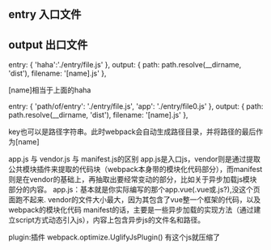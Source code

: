 ## entry 入口文件
## output 出口文件


entry: {
  'haha':'./entry/file.js'
},
output: {
  path: path.resolve(__dirname, 'dist'),
  filename: '[name].js'
},

[name]相当于上面的haha


entry: {
  'path/of/entry': './entry/file.js',
  'app': './entry/file0.js'
},
output: {
  path: path.resolve(__dirname, 'dist'),
  filename: '[name].js'
},

key也可以是路径字符串。此时webpack会自动生成路径目录，并将路径的最后作为[name]

app.js 与 vendor.js 与 manifest.js的区别
app.js是入口js，vendor则是通过提取公共模块插件来提取的代码块（webpack本身带的模块化代码部分），而manifest则是在vendor的基础上，再抽取出要经常变动的部分，比如关于异步加载js模块部分的内容。
app.js：基本就是你实际编写的那个app.vue(.vue或.js?),没这个页面跑不起来.
vendor的文件大小最大，因为其包含了vue整一个框架的代码，以及webpack的模块化代码
manifest的话，主要是一些异步加载的实现方法（通过建立script方式动态引入js），内容上包含异步js的文件名和路径。

plugin:插件
webpack.optimize.UglifyJsPlugin()  有这个js就压缩了
